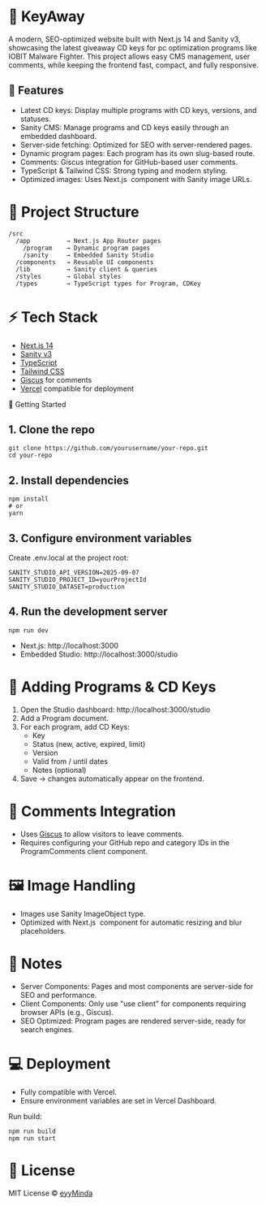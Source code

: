 # 🎁 KeyAway

A modern, SEO-optimized website built with Next.js 14 and Sanity v3, showcasing the latest giveaway CD keys for pc optimization programs like IOBIT Malware Fighter. This project allows easy CMS management, user comments, while keeping the frontend fast, compact, and fully responsive.

## 🌟 Features

- Latest CD keys: Display multiple programs with CD keys, versions, and statuses.
- Sanity CMS: Manage programs and CD keys easily through an embedded dashboard.
- Server-side fetching: Optimized for SEO with server-rendered pages.
- Dynamic program pages: Each program has its own slug-based route.
- Comments: Giscus integration for GitHub-based user comments.
- TypeScript & Tailwind CSS: Strong typing and modern styling.
- Optimized images: Uses Next.js <Image> component with Sanity image URLs.

# 📂 Project Structure

```
/src
  /app          → Next.js App Router pages
    /program    → Dynamic program pages
    /sanity     → Embedded Sanity Studio
  /components   → Reusable UI components
  /lib          → Sanity client & queries
  /styles       → Global styles
  /types        → TypeScript types for Program, CDKey
```

# ⚡ Tech Stack

- [Next.js 14](https://nextjs.org/)
- [Sanity v3](https://www.sanity.io/)
- [TypeScript](https://www.typescriptlang.org/)
- [Tailwind CSS](https://tailwindcss.com/)
- [Giscus](https://giscus.app/) for comments
- [Vercel](https://vercel.com/) compatible for deployment

🚀 Getting Started

## 1. Clone the repo

```
git clone https://github.com/yourusername/your-repo.git
cd your-repo
```

## 2. Install dependencies

```
npm install
# or
yarn
```

## 3. Configure environment variables

Create .env.local at the project root:

```
SANITY_STUDIO_API_VERSION=2025-09-07
SANITY_STUDIO_PROJECT_ID=yourProjectId
SANITY_STUDIO_DATASET=production
```


## 4. Run the development server

```
npm run dev
```

- Next.js: http://localhost:3000
- Embedded Studio: http://localhost:3000/studio

# 📝 Adding Programs & CD Keys

1. Open the Studio dashboard: http://localhost:3000/studio
2. Add a Program document.
3. For each program, add CD Keys:
   - Key
   - Status (new, active, expired, limit)
   - Version
   - Valid from / until dates
   - Notes (optional)
4. Save → changes automatically appear on the frontend.

# 💬 Comments Integration

- Uses [Giscus](https://giscus.app/) to allow visitors to leave comments.
- Requires configuring your GitHub repo and category IDs in the ProgramComments client component.

# 🖼 Image Handling

- Images use Sanity ImageObject type.
- Optimized with Next.js <Image> component for automatic resizing and blur placeholders.

# 📌 Notes

- Server Components: Pages and most components are server-side for SEO and performance.
- Client Components: Only use "use client" for components requiring browser APIs (e.g., Giscus).
- SEO Optimized: Program pages are rendered server-side, ready for search engines.

# 💻 Deployment

- Fully compatible with Vercel.
- Ensure environment variables are set in Vercel Dashboard.

Run build:

```
npm run build
npm run start
```

# 📄 License

MIT License © [eyyMinda](https://github.com/eyyMinda)
